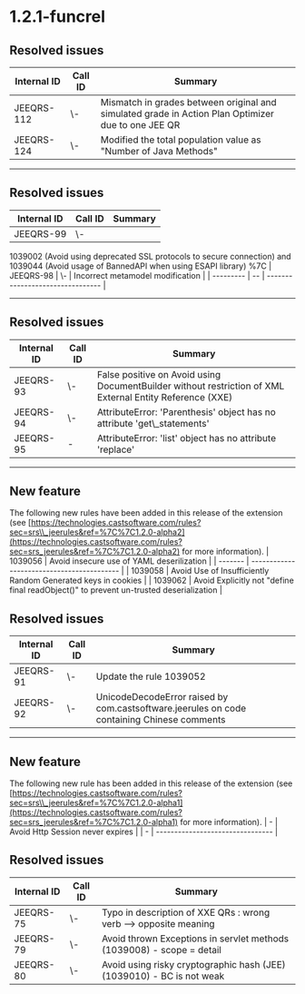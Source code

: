 # 1.2.1-funcrel

## Resolved issues

| Internal ID | Call ID | Summary |
| ----------- | ------- | ------- |
| JEEQRS-112 | \\- | Mismatch in grades between original and simulated grade in Action Plan Optimizer due to one JEE QR |
| JEEQRS-124 | \\- | Modified the total population value as "Number of Java Methods" |

---
## Resolved issues

| Internal ID | Call ID | Summary |
| ----------- | ------- | ------- |
| JEEQRS-99 | \\- |

1039002 (Avoid using deprecated SSL protocols to secure connection) and
1039044 (Avoid usage of BannedAPI when using ESAPI library) %7C
| JEEQRS-98 | \\- | Incorrect metamodel modification |
| --------- | -- | -------------------------------- |

---------------------------------------------------------------
## Resolved issues

| Internal ID | Call ID | Summary |
| ----------- | ------- | ------- |
| JEEQRS-93 | \\- | False positive on Avoid using DocumentBuilder without restriction of XML External Entity Reference (XXE) |
| JEEQRS-94 | \\- | AttributeError: 'Parenthesis' object has no attribute 'get\\_statements' |
| JEEQRS-95 | - | AttributeError: 'list' object has no attribute 'replace' |

---
## New feature

The following new rules have been added in this release of the extension (see [https://technologies.castsoftware.com/rules?sec=srs\\_jeerules&ref=%7C%7C1.2.0-alpha2](https://technologies.castsoftware.com/rules?sec=srs_jeerules&ref=%7C%7C1.2.0-alpha2) for more information).
| 1039056 | Avoid insecure use of YAML deserilization |
| ------- | ------------------------------------------ |
| 1039058 | Avoid Use of Insufficiently Random Generated keys in cookies |
| 1039062 | Avoid Explicitly not "define final readObject()" to prevent un-trusted deserialization |

## Resolved issues

| Internal ID | Call ID | Summary |
| ----------- | ------- | ------- |
| JEEQRS-91 | \\- | Update the rule 1039052 |
| JEEQRS-92 | \\- | UnicodeDecodeError raised by com.castsoftware.jeerules on code containing Chinese comments |

---
## New feature

The following new rule has been added in this release of the extension (see [https://technologies.castsoftware.com/rules?sec=srs\\_jeerules&ref=%7C%7C1.2.0-alpha1](https://technologies.castsoftware.com/rules?sec=srs_jeerules&ref=%7C%7C1.2.0-alpha1) for more information).
| - | Avoid Http Session never expires |
| - | -------------------------------- |

## Resolved issues

| Internal ID | Call ID | Summary |
| ----------- | ------- | ------- |
| JEEQRS-75 | \\- | Typo in description of XXE QRs : wrong verb --> opposite meaning |
| JEEQRS-79 | \\- | Avoid thrown Exceptions in servlet methods (1039008) - scope = detail |
| JEEQRS-80 | \\- | Avoid using risky cryptographic hash (JEE) (1039010) - BC is not weak |

